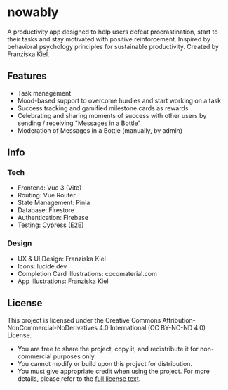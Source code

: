 # nowably

A productivity app designed to help users defeat procrastination, start to their tasks and stay motivated with positive reinforcement. Inspired by behavioral psychology principles for sustainable productivity. Created by Franziska Kiel.

## Features

- Task management
- Mood-based support to overcome hurdles and start working on a task
- Success tracking and gamified milestone cards as rewards
- Celebrating and sharing moments of success with other users by sending / receiving "Messages in a Bottle"
- Moderation of Messages in a Bottle (manually, by admin)

## Info

### Tech

- Frontend: Vue 3 (Vite)
- Routing: Vue Router
- State Management: Pinia
- Database: Firestore
- Authentication: Firebase
- Testing: Cypress (E2E)

### Design

- UX & UI Design: Franziska Kiel
- Icons: lucide.dev
- Completion Card Illustrations: cocomaterial.com
- App Illustrations: Franziska Kiel

## License

This project is licensed under the Creative Commons Attribution-NonCommercial-NoDerivatives 4.0 International (CC BY-NC-ND 4.0) License.

- You are free to share the project, copy it, and redistribute it for non-commercial purposes only.
- You cannot modify or build upon this project for distribution.
- You must give appropriate credit when using the project.
  For more details, please refer to the [full license text](https://creativecommons.org/licenses/by-nc-nd/4.0/).
